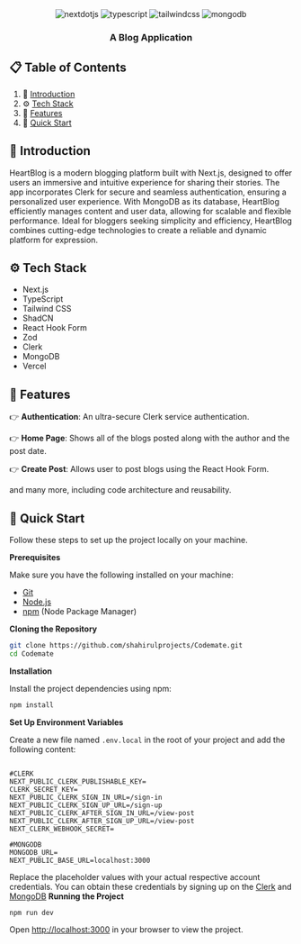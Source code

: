 <div align="center">
  
  
  <div>
    <img src="https://img.shields.io/badge/-Next_JS-black?style=for-the-badge&logoColor=white&logo=nextdotjs&color=000000" alt="nextdotjs" />
    <img src="https://img.shields.io/badge/-TypeScript-black?style=for-the-badge&logoColor=white&logo=typescript&color=3178C6" alt="typescript" />
    <img src="https://img.shields.io/badge/-Tailwind_CSS-black?style=for-the-badge&logoColor=white&logo=tailwindcss&color=06B6D4" alt="tailwindcss" />
    <img src="https://img.shields.io/badge/MongoDB-4EA94B?style=for-the-badge&logo=mongodb&logoColor=white" alt="mongodb" />
  </div>

  <h3 align="center">A Blog Application</h3>

  
</div>

## 📋 <a name="table">Table of Contents</a>

1. 🤖 [Introduction](#introduction)
2. ⚙️ [Tech Stack](#tech-stack)
3. 🔋 [Features](#features)
4. 🤸 [Quick Start](#quick-start)


## <a name="introduction">🤖 Introduction</a>

HeartBlog is a modern blogging platform built with Next.js, designed to offer users an immersive and intuitive experience for sharing their stories. The app incorporates Clerk for secure and seamless authentication, ensuring a personalized user experience. With MongoDB as its database, HeartBlog efficiently manages content and user data, allowing for scalable and flexible performance. Ideal for bloggers seeking simplicity and efficiency, HeartBlog combines cutting-edge technologies to create a reliable and dynamic platform for expression.

## <a name="tech-stack">⚙️ Tech Stack</a>

- Next.js
- TypeScript
- Tailwind CSS
- ShadCN
- React Hook Form
- Zod
- Clerk
- MongoDB
- Vercel

## <a name="features">🔋 Features</a>

👉 **Authentication**: An ultra-secure Clerk service authentication.

👉 **Home Page**: Shows all of the blogs posted along with the author and the post date.

👉 **Create Post**: Allows user to post blogs using the React Hook Form.

and many more, including code architecture and reusability. 

## <a name="quick-start">🤸 Quick Start</a>

Follow these steps to set up the project locally on your machine.

**Prerequisites**

Make sure you have the following installed on your machine:

- [Git](https://git-scm.com/)
- [Node.js](https://nodejs.org/en)
- [npm](https://www.npmjs.com/) (Node Package Manager)

**Cloning the Repository**

```bash
git clone https://github.com/shahirulprojects/Codemate.git
cd Codemate
```

**Installation**

Install the project dependencies using npm:

```bash
npm install
```

**Set Up Environment Variables**

Create a new file named `.env.local` in the root of your project and add the following content:

```env.local

#CLERK
NEXT_PUBLIC_CLERK_PUBLISHABLE_KEY=
CLERK_SECRET_KEY=
NEXT_PUBLIC_CLERK_SIGN_IN_URL=/sign-in
NEXT_PUBLIC_CLERK_SIGN_UP_URL=/sign-up
NEXT_PUBLIC_CLERK_AFTER_SIGN_IN_URL=/view-post
NEXT_PUBLIC_CLERK_AFTER_SIGN_UP_URL=/view-post
NEXT_CLERK_WEBHOOK_SECRET=

#MONGODB
MONGODB_URL=
NEXT_PUBLIC_BASE_URL=localhost:3000
```

Replace the placeholder values with your actual respective account credentials. You can obtain these credentials by signing up on the [Clerk](https://clerk.com/) and [MongoDB](https://www.mongodb.com/)
**Running the Project**

```bash
npm run dev
```

Open [http://localhost:3000](http://localhost:3000) in your browser to view the project.


